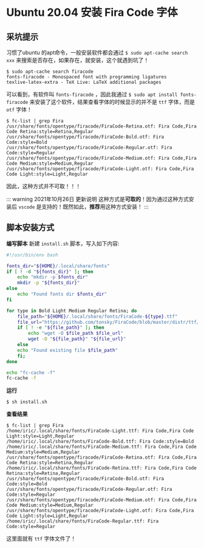 # Ubuntu 20.04 安装 Fira Code 字体

## 采坑提示

习惯了ubuntu 的apt命令，一般安装软件都会通过 `$ sudo apt-cache search xxx` 来搜索是否存在，如果存在，就安装，这个就遇到坑了！

```shell
$ sudo apt-cache search firacode    
fonts-firacode - Monospaced font with programming ligatures
texlive-latex-extra - TeX Live: LaTeX additional packages
```

可以看到，有软件叫 `fonts-firacode` ，因此我通过 `$ sudo apt install fonts-firacode` 来安装了这个软件，结果查看字体的时候显示的并不是 `ttf` 字体，而是 `otf` 字体！

```shell
$ fc-list | grep Fira                          
/usr/share/fonts/opentype/firacode/FiraCode-Retina.otf: Fira Code,Fira Code Retina:style=Retina,Regular
/usr/share/fonts/opentype/firacode/FiraCode-Bold.otf: Fira Code:style=Bold
/usr/share/fonts/opentype/firacode/FiraCode-Regular.otf: Fira Code:style=Regular
/usr/share/fonts/opentype/firacode/FiraCode-Medium.otf: Fira Code,Fira Code Medium:style=Medium,Regular
/usr/share/fonts/opentype/firacode/FiraCode-Light.otf: Fira Code,Fira Code Light:style=Light,Regular
```

因此，这种方式并不可取！！！

::: warning 2021年10月26日 更新说明
这种方式是**可取的**！因为通过这种方式安装后 `vscode` 是支持的！既然如此，**推荐**用这种方式安装！
:::

## 脚本安装方式

**编写脚本**
新建 `install.sh` 脚本，写入如下内容:

```bash
#!/usr/bin/env bash

fonts_dir="${HOME}/.local/share/fonts"
if [ ! -d "${fonts_dir}" ]; then
    echo "mkdir -p $fonts_dir"
    mkdir -p "${fonts_dir}"
else
    echo "Found fonts dir $fonts_dir"
fi

for type in Bold Light Medium Regular Retina; do
    file_path="${HOME}/.local/share/fonts/FiraCode-${type}.ttf"
    file_url="https://github.com/tonsky/FiraCode/blob/master/distr/ttf/FiraCode-${type}.ttf?raw=true"
    if [ ! -e "${file_path}" ]; then
        echo "wget -O $file_path $file_url"
        wget -O "${file_path}" "${file_url}"
    else
	echo "Found existing file $file_path"
    fi;
done

echo "fc-cache -f"
fc-cache -f
```

**运行**

```shell
$ sh install.sh
```

**查看结果**

```shell
$ fc-list | grep Fira
/home/iric/.local/share/fonts/FiraCode-Light.ttf: Fira Code,Fira Code Light:style=Light,Regular
/home/iric/.local/share/fonts/FiraCode-Bold.ttf: Fira Code:style=Bold
/home/iric/.local/share/fonts/FiraCode-Medium.ttf: Fira Code,Fira Code Medium:style=Medium,Regular
/usr/share/fonts/opentype/firacode/FiraCode-Retina.otf: Fira Code,Fira Code Retina:style=Retina,Regular
/home/iric/.local/share/fonts/FiraCode-Retina.ttf: Fira Code,Fira Code Retina:style=Retina,Regular
/usr/share/fonts/opentype/firacode/FiraCode-Bold.otf: Fira Code:style=Bold
/usr/share/fonts/opentype/firacode/FiraCode-Regular.otf: Fira Code:style=Regular
/usr/share/fonts/opentype/firacode/FiraCode-Medium.otf: Fira Code,Fira Code Medium:style=Medium,Regular
/usr/share/fonts/opentype/firacode/FiraCode-Light.otf: Fira Code,Fira Code Light:style=Light,Regular
/home/iric/.local/share/fonts/FiraCode-Regular.ttf: Fira Code:style=Regular
```

这里面就有 `ttf` 字体文件了！
